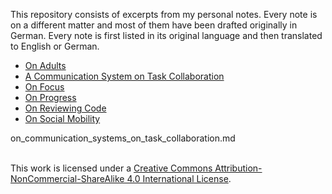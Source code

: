 
This repository consists of excerpts from my personal notes. Every note is on a different matter and most of them have been drafted originally in German. Every note is first listed in its original language and then translated to English or German.

- [On Adults](https://github.com/hansman/writings/blob/master/on_adults.md)
- [A Communication System on Task Collaboration](https://github.com/hansman/writings/blob/master/on_communication_systems_on_task_collaboration.md)
- [On Focus](https://github.com/hansman/writings/blob/master/on_focus.md)
- [On Progress](https://github.com/hansman/writings/blob/master/on_progress.md)
- [On Reviewing Code](https://github.com/hansman/writings/blob/master/on_reviewing_code.md)
- [On Social Mobility](https://github.com/hansman/writings/blob/master/on_social_mobility.md)


on_communication_systems_on_task_collaboration.md


<a rel="license" href="http://creativecommons.org/licenses/by-nc-sa/4.0/"></a><br />This work is licensed under a <a rel="license" href="http://creativecommons.org/licenses/by-nc-sa/4.0/">Creative Commons Attribution-NonCommercial-ShareAlike 4.0 International License</a>.
